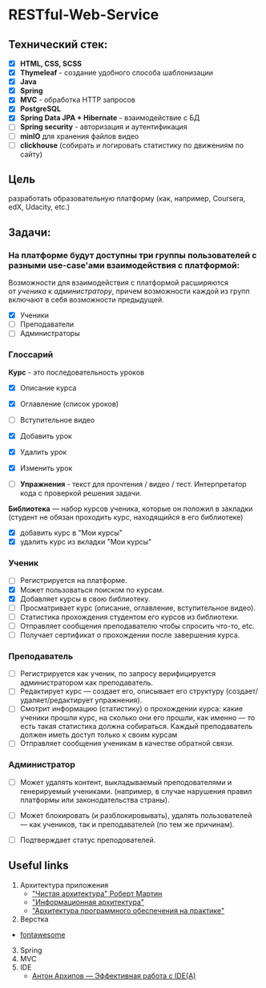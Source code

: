 # RESTful-Web-Service

<!-- ## Запуск:
1. http://127.0.0.1:8080/course -->

## Технический стек:
- [x] **HTML, CSS, SCSS**
- [x] **Thymeleaf** - создание удобного способа шаблонизации
- [x] **Java**
- [x] **Spring**
- [x] **MVC** - обработка HTTP запросов
- [x] **PostgreSQL**
- [x] **Spring Data JPA + Hibernate** - взаимодействие с БД
- [ ] **Spring security** - авторизация и аутентификация
- [ ] **minIO** для хранения файлов видео
- [ ] **clickhouse** (собирать и логировать статистику по движениям по сайту)

<!-- - [x] **Spring Core**
- [x] **Spring Boot** -->


## Цель
разработать образовательную платформу (как, например, Coursera, edX, Udacity, etc.)

## Задачи:

### На платформе будут доступны три группы пользователей с разными use-case'ами взаимодействия с платформой:

Возможности для взаимодействия с платформой расширяются от *ученика* к *администратору*, причем возможности каждой из групп включают в себя возможности предыдущей.

- [x] Ученики
- [ ] Преподаватели
- [ ] Администраторы

### **Глоссарий**

**Курс** - это последовательность уроков 
- [x] Описание курса
- [x] Оглавление (список уроков)
- [ ] Вступительное видео
- [x] Добавить урок
- [x] Удалить урок
- [x] Изменить урок

- [ ] **Упражнения** - текст для прочтения / видео / тест. Интерпретатор кода с проверкой решения задачи.

**Библиотека** — набор курсов ученика, которые он положил в закладки (студент не обязан проходить курс, находящийся в его библиотеке)
- [x] добавить курс в "Мои курсы"
- [x] удалить курс из вкладки "Мои курсы"

### **Ученик**

- [ ] Регистрируется на платформе.
- [x] Может пользоваться поиском по курсам.
- [x] Добавляет курсы в свою библиотеку.
- [ ] Просматривает курс (описание, оглавление, вступительное видео).
- [ ] Статистика прохождения студентом его курсов из библиотеки.
- [ ] Отправляет сообщения преподавателю чтобы спросить что-то, etc.
- [ ] Получает сертификат о прохождении после завершения курса.

### **Преподаватель**

- [ ] Регистрируется как ученик, по запросу верифицируется администратором как преподаватель.
- [ ] Редактирует курс — создает его, описывает его структуру (создает/удаляет/редактирует упражнения).
- [ ] Смотрит информацию (статистику) о прохождении курса: какие ученики прошли курс, на сколько они его прошли, как именно — то есть такая статистика должна собираться. Каждый преподаватель должен иметь доступ только к своим курсам
- [ ] Отправляет сообщения ученикам в качестве обратной связи.

### **Администратор**

- [ ] Может удалять контент, выкладываемый преподователями и генерируемый учениками. (например, в случае нарушения правил платформы или законодательства страны).
- [ ] Может блокировать (и разблокировывать), удалять пользователей — как учеников, так и преподавателей (по тем же причинам).
- [ ] Подтверждает статус преподователей.


## Useful links
1. Архитектура приложения
   * ["Чистая архитектура" Роберт Мартин](https://vk.com/doc44301783_469642449?hash=2e7f405cf8d7e96a43&dl=5af840b9982acd79a9)
   * ["Информационная архитектура"]()
   * ["Архитектура программного обеспечения на практике"](https://www.ozon.ru/context/detail/id/2456415/)
2. Верстка
  * [fontawesome](https://fontawesome.com/)
3. Spring
4. MVC
5. IDE
   * [Антон Архипов — Эффективная работа с IDE(A)](https://www.youtube.com/watch?v=_rj7dx6c5R8)

